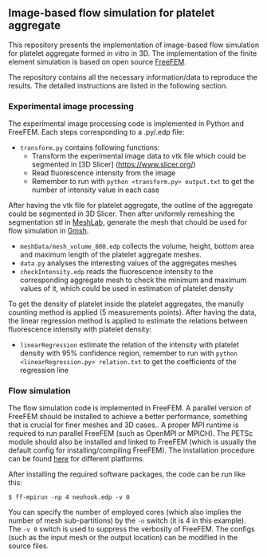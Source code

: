 ## Image-based flow simulation for platelet aggregate

This repository presents the implementation of image-based flow simulation for platelet aggregate formed *in vitro* in 3D. The implementation of the finite element simulation is based on open source [FreeFEM](https://freefem.org/).

The repository contains all the necessary information/data to reproduce the results. The detailed instructions are listed in the following section.

### Experimental image processing

The experimental image processing code is implemented in Python and FreeFEM. Each steps corresponding to a .py/.edp file:

* `transform.py` contains following functions:
  - Transform the experimental image data to vtk file which could be segmented in [3D Slicer] (https://www.slicer.org/) 
  - Read fluorescence intensity from the image
  - Remember to run with `python <transform.py> output.txt` to get the number of intensity value in each case

After having the vtk file for platelet aggregate, the outline of the aggregate could be segmented in 3D Slicer. Then after uniformly remeshing the segmentation stl in [MeshLab](https://www.meshlab.net/), generate the mesh that chould be used for flow simulation in [Gmsh](https://gmsh.info/). 

* `meshData/mesh_volume_800.edp` collects the volume, height, bottom area and maximum length of the platelet aggregate meshes.
* `data.py` analyses the interesting values of the aggregates meshes
* `checkIntensity.edp` reads the fluorescence intensity to the corresponding aggregate mesh to check the minimum and maximum values of it, which could be used in estimation of platelet density

To get the density of platelet inside the platelet aggregates, the manully counting method is applied (5 measurements points). After having the data, the linear regression method is applied to estimate the relations between fluorescence intensity with platelet density:
* `linearRegression` estimate the relation of the intensity with platelet density with 95% confidence region, remember to run with `python <linearRegression.py> relation.txt` to get the coefficients of the regression line

### Flow simulation
The flow simulation code is implemented in FreeFEM. A parallel version of FreeFEM should be installed to achieve a better performance, something that is crucial for finer meshes and 3D cases.. A proper MPI runtime is required to run parallel FreeFEM (such as OpenMPI or MPICH). The PETSc module should also be installed and linked to FreeFEM (which is usually the default config for installing/compiling FreeFEM). The installation procedure can be found [here](https://doc.freefem.org/introduction/installation.html) for different platforms.

After installing the required software packages, the code can be run like this:

`$ ff-mpirun -np 4 neohook.edp -v 0`

You can specify the number of employed cores (which also implies the number of mesh sub-partitions) by the `-n` switch (it is 4 in this example). The `-v 0` switch is used to suppress the verbosity of FreeFEM. The configs (such as the input mesh or the output location) can be modified in the source files.
